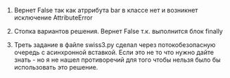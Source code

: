 1. Вернет False так как атррибута bar в классе нет и возникнет исключение AttributeError

2. Стопка вариантов решения.
Вернет False т.к. выполнится блок finally


3. Треть задание в файле swiss3.py сделал через потокобезопасную очередь с асинхронной вставкой.
Если это не то что нужно дайте знать - но я не нашел противоречий для того чтобы нельзя было бы использовать это решение.